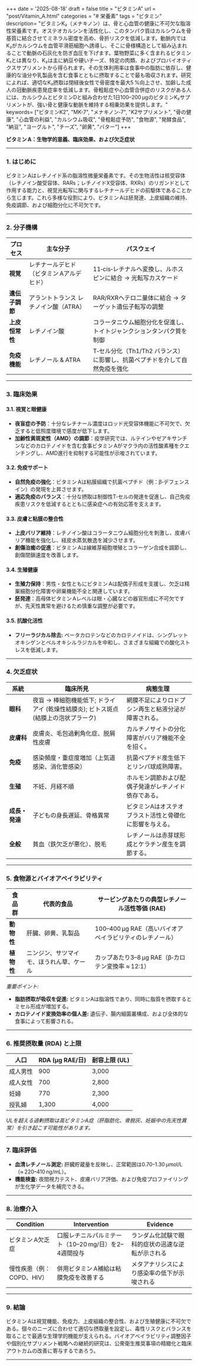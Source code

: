 +++
date = '2025-08-18'
draft = false
title = "ビタミンA"
url = "post/Vitamin_A.html"
categories = "# 栄養素"
tags = "ビタミン"
description= "ビタミンK₂（メナキノン）は、骨と心血管の健康に不可欠な脂溶性栄養素です。オステオカルシンを活性化し、このタンパク質はカルシウムを骨基質に結合させてミネラル密度を高め、骨折リスクを低減します。動脈内ではK₂がカルシウムを血管平滑筋細胞へ誘導し、そこに骨様構造として組み込まれることで動脈の石灰化を防ぎ血圧を下げます。葉物野菜に多く含まれるビタミンK₁とは異なり、K₂は主に納豆や硬いチーズ、特定の肉類、およびプロバイオティクスサプリメントから得られます。その生体利用率は食事中の脂肪に依存し、健康的な油分や乳製品を含む食事とともに摂取することで最も吸収されます。研究によれば、適切なK₂摂取は閉経後女性で骨密度を最大5 %向上させ、加齢した成人の冠動脈疾患発症率を低減します。骨粗鬆症や心血管合併症のリスクがある人には、カルシウムとビタミンDと組み合わせた1日100–200 µgのビタミンK₂サプリメントが、強い骨と健康な動脈を維持する相乗効果を提供します。"
keywords= ["ビタミンK2", "MK-7", "メナキノン‑7", "K2サプリメント", "骨の健康", "心血管の利益", "カルシウム吸収", "骨粗鬆症予防", "食物源", "発酵食品", "納豆", "ヨーグルト", "チーズ", "卵黄", "バター"]
+++

**ビタミン A：生物学的意義、臨床効果、および欠乏症状**

---

### 1. はじめに  

ビタミン Aはレチノイド系の脂溶性微量栄養素です。その生物活性は核受容体（レチノイン酸受容体、RARs；レチノイドX受容体、RXRs）のリガンドとして作用する能力と、視覚光転写に関与するレチナールデヒドの前駆体であることから生じます。これら多様な役割により、ビタミン Aは胚発達、上皮組織の維持、免疫調節、および細胞分化に不可欠です。

---

### 2. 分子機構  

| プロセス | 主な分子 | パスウェイ |
|---------|-----------------|---------|
| **視覚** | レチナールデヒド（ビタミン Aアルデヒド） | 11‑cis‑レチナルへ変換し、ルホスピンに結合 → 光転写カスケード |
| **遺伝子調節** | アラントトランス レチノイン酸（ATRA） | RAR/RXRヘテロ二量体に結合 → ターゲット遺伝子転写の調整 |
| **上皮恒常性** | レチノイン酸 | コラータニウム細胞分化を促進し、トイトジャンクションタンパク質を制御 |
| **免疫機能** | レチノール & ATRA | T‑セル分化（Th1/Th2 バランス）に影響し、抗菌ペプチドを介して自然免疫を強化 |

---

### 3. 臨床効果  

#### 3.1. 視覚と眼健康  
- **夜盲症の予防**：十分なレチナール濃度はロッド光受容体機能に不可欠で、欠乏すると低照度環境で感度が低下します。  
- **加齢性黄斑変性（AMD）の調節**：疫学研究では、ルテインやゼアキサンチンなどのカロテノイドを含む食事ビタミン Aがマクラ内の活性酸素種をクエンチングし、AMD進行を抑制する可能性が示唆されています。

#### 3.2. 免疫サポート  
- **自然免疫の強化**：ビタミン Aは粘膜組織で抗菌ペプチド（例：β‑デフェンスイン）の発現を上昇させます。  
- **適応免疫のバランス**：十分な摂取は制御性T‑セルの発達を促進し、自己免疫疾患リスクを低減するとともに感染症への有効応答を支えます。

#### 3.3. 皮膚と粘膜の整合性  
- **上皮バリア維持**：レチノイン酸はコラータニウム細胞分化を刺激し、皮膚バリア機能を強化し、経皮水蒸気散逸を減少させます。  
- **創傷治癒の促進**：ビタミン Aは線維芽細胞増殖とコラーゲン合成を調節し、創傷閉鎖速度を改善します。

#### 3.4. 生殖健康  
- **生殖力保持**：男性・女性ともにビタミン Aは配偶子形成を支援し、欠乏は精巣細胞分化障害や卵巣機能不全と関連しています。  
- **胚発達**：高母体ビタミン Aレベルは眼・心臓などの器官形成に不可欠ですが、先天性異常を避けるため慎重な調整が必要です。

#### 3.5. 抗酸化活性  
- **フリーラジカル除去:** ベータカロテンなどのカロテノイドは、シングレットオキシゲンとペルオキシルラジカルを中和し、さまざまな組織での酸化ストレスを低減します。

---

### 4. 欠乏症状  

| 系統 | 臨床所見 | 病態生理 |
|--------|------------------------|-----------------|
| **眼科** | 夜盲 → 棒細胞機能低下; ドライアイ (乾燥性結膜炎); ビトス斑点 (結膜上の泡状プラーク) | 網膜不足によりロドプシン再生と粘液分泌が障害される。 |
| **皮膚科** | 皮膚炎、毛包過剰角化症、脱屑性皮膚 | カルチノサイトの分化障害がバリア機能不全を招く。 |
| **免疫** | 感染頻度・重症度増加（上気道感染、消化管感染） | 抗菌ペプチド産生低下とリンパ球成熟障害。 |
| **生殖** | 不妊、月経不順 | ホルモン調節および配偶子発達がレチノイド依存である。 |
| **成長・発達** | 子どもの身長遅延、骨格異常 | ビタミンAはオステオブラスト活性と骨礎化に影響を与える。 |
| **全般** | 貧血（鉄欠乏が悪化）、脱毛 | レチノールは赤芽球形成とケラチン産生を調節する。 |

---

### 5. 食物源とバイオアベイラビリティ  

| 食品群 | 代表的食品 | サービングあたりの典型レチノール活性等価 (RAE) |
|------------|----------------------|-------------------------------------------------------|
| **動物性** | 肝臓、卵黄、乳製品 | 100–400 µg RAE（高いバイオアベイラビリティのレチノール） |
| **植物性** | ニンジン、サツマイモ、ほうれん草、ケール | カップあたり3–8 µg RAE（β‑カロテン変換率 ≈ 12:1） |

*重要ポイント:*  
- **脂肪摂取が吸収を促進:** ビタミンAは脂溶性であり、同時に脂質を摂取するとミセル形成が増加する。  
- **カロテノイド変換効率の個人差:** 遺伝子、腸内細菌叢構成、および全体的な食事によって影響される。

---

### 6. 推奨摂取量 (RDA) と上限  

| 人口 | RDA (µg RAE/日) | 耐容上限 (UL) |
|------------|------------------|-----------------------------------|
| 成人男性 | 900 | 3,000 |
| 成人女性 | 700 | 2,800 |
| 妊婦 | 770 | 2,300 |
| 授乳婦 | 1,300 | 4,000 |

*ULを超える過剰摂取は高ビタミンA症（肝脂肪化、骨脱灰、妊娠中の先天性異常）を引き起こす可能性があります。*

---

### 7. 臨床評価  

- **血清レチノール測定:** 肝臓貯蔵量を反映し、正常範囲は0.70–1.30 µmol/L（≈ 220–410 ng/mL）。  
- **機能検査:** 夜間視力テスト、皮膚バリア評価、および免疫プロファイリングが生化学データを補完できる。  

---

### 8. 治療介入

| Condition | Intervention | Evidence |
|-----------|--------------|----------|
| ビタミン A欠乏症 | 口服レチニルパルミテート（10–20 mg/日）を2–4週間投与 | ランダム化試験で眼科的症状の迅速な逆転が示される |
| 慢性疾患（例：COPD、HIV） | 併用ビタミン A補給は粘膜免疫を改善する | メタアナリシスにより感染率の低下が示唆される |

---

### 9. 結論  

ビタミン Aは視覚機能、免疫力、上皮組織の整合性、および生殖健康に不可欠である。個々のニーズに合わせて適切な摂取量を設定し、毒性リスクとバランスを取ることで最適な生理学的機能が支えられる。バイオアベイラビリティ調整因子や個別化サプリメント戦略への継続的研究は、公衆衛生推奨事項の精緻化と臨床アウトカムの改善に寄与するであろう。

---
